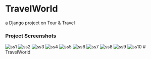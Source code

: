# TravelWorld
a Django project on Tour & Travel

### Project Screenshots

![ss1](https://github.com/kmranrg/TravelWorld/blob/main/ss/1.png)
![ss2](https://github.com/kmranrg/TravelWorld/blob/main/ss/2.png)
![ss3](https://github.com/kmranrg/TravelWorld/blob/main/ss/3.png)
![ss4](https://github.com/kmranrg/TravelWorld/blob/main/ss/4.png)
![ss5](https://github.com/kmranrg/TravelWorld/blob/main/ss/5.png)
![ss6](https://github.com/kmranrg/TravelWorld/blob/main/ss/6.png)
![ss7](https://github.com/kmranrg/TravelWorld/blob/main/ss/7.png)
![ss8](https://github.com/kmranrg/TravelWorld/blob/main/ss/8.png)
![ss9](https://github.com/kmranrg/TravelWorld/blob/main/ss/9.png)
![ss10](https://github.com/kmranrg/TravelWorld/blob/main/ss/10.png)
#   T r a v e l W o r l d  
 